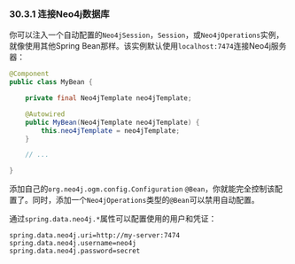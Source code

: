 ### 30.3.1 连接Neo4j数据库

你可以注入一个自动配置的`Neo4jSession`，`Session`，或`Neo4jOperations`实例，就像使用其他Spring Bean那样。该实例默认使用`localhost:7474`连接Neo4j服务器：
```java
@Component
public class MyBean {

    private final Neo4jTemplate neo4jTemplate;

    @Autowired
    public MyBean(Neo4jTemplate neo4jTemplate) {
        this.neo4jTemplate = neo4jTemplate;
    }

    // ...

}
```
添加自己的`org.neo4j.ogm.config.Configuration` `@Bean`，你就能完全控制该配置了。同时，添加一个`Neo4jOperations`类型的`@Bean`可以禁用自动配置。

通过`spring.data.neo4j.*`属性可以配置使用的用户和凭证：
```properties
spring.data.neo4j.uri=http://my-server:7474
spring.data.neo4j.username=neo4j
spring.data.neo4j.password=secret
```

